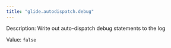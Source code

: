 ```yaml
---
title: "glide.autodispatch.debug"
---
```


Description: Write out auto-dispatch debug statements to the log

Value: `false`